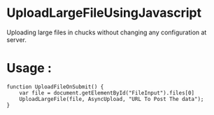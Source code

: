 # UploadLargeFileUsingJavascript

Uploading large files in chucks without changing any configuration at server.

# Usage :
```
function UploadFileOnSubmit() {
    var file = document.getElementById("FileInput").files[0]
    UploadLargeFile(file, AsyncUpload, "URL To Post The data");
} 
```
